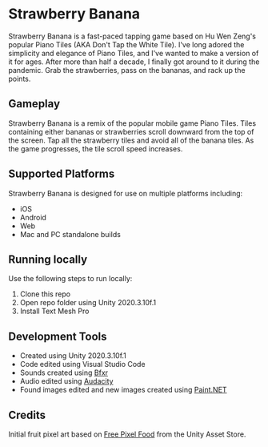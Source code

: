 # Strawberry Banana
Strawberry Banana is a fast-paced tapping game based on Hu Wen Zeng's popular Piano Tiles (AKA Don't Tap the White Tile). I've long adored the simplicity and elegance of Piano Tiles, and I've wanted to make a version of it for ages. After more than half a decade, I finally got around to it during the pandemic. Grab the strawberries, pass on the bananas, and rack up the points.

## Gameplay
Strawberry Banana is a remix of the popular mobile game Piano Tiles. Tiles containing either bananas or strawberries scroll downward from the top of the screen. Tap all the strawberry tiles and avoid all of the banana tiles. As the game progresses, the tile scroll speed increases. 

## Supported Platforms
Strawberry Banana is designed for use on multiple platforms including:
- iOS
- Android
- Web
- Mac and PC standalone builds

## Running locally
Use the following steps to run locally:
1. Clone this repo
2. Open repo folder using Unity 2020.3.10f.1
3. Install Text Mesh Pro

## Development Tools
- Created using Unity 2020.3.10f.1
- Code edited using Visual Studio Code
- Sounds created using [Bfxr](https://www.bfxr.net/)
- Audio edited using [Audacity](https://www.audacityteam.org/)
- Found images edited and new images created using [Paint.NET](https://www.getpaint.net/)

## Credits
Initial fruit pixel art based on [Free Pixel Food](https://assetstore.unity.com/packages/2d/environments/free-pixel-food-113523) from the Unity Asset Store.
